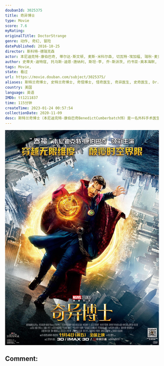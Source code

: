 ```yaml
---
doubanId: 3025375
title: 奇异博士
type: Movie
score: 7.6
myRating: 
originalTitle: DoctorStrange
genre: 动作, 奇幻, 冒险
datePublished: 2016-10-25
director: 斯科特·德瑞克森
actor: 本尼迪克特·康伯巴奇, 蒂尔达·斯文顿, 麦斯·米科尔森, 切瓦特·埃加福, 瑞秋·麦克亚当斯, 迈克尔·斯图巴, 本尼迪克特·黄, 本杰明·布拉特, 斯科特·阿金斯, 莎拉·费希恩, 阿拉·萨菲, undefined, 斯坦·李, 李楠, 卡特莉娜德登, 安蒂·哈卡拉, 寇布勒·霍尔德布鲁克, 艾米·兰德克, 梅拉·沙尔, 克里斯·海姆斯沃斯
author: 史蒂夫·迪特寇, 托马斯·迪恩·唐纳利, 斯坦·李, 乔·斯派茨, 约书亚·奥本海默, 斯科特·德瑞克森
tags: Movie, 
state: 看过
url: https://movie.douban.com/subject/3025375/
aliases: 斯特兰奇博士, 史特兰奇博士, 奇怪博士, 怪奇医生, 奇异医生, 史奇医生, Dr._Strange
country: 美国
language: 英语
IMDb: tt1211837
time: 115分钟
createTime: 2023-01-24 00:57:54
collectionDate: 2020-11-09
desc: 斯特兰奇博士（本尼迪克特·康伯巴奇BenedictCumberbatch饰）是一名外科手术医生，他拥有着高超的智商和精湛的技艺，是医院乃至整个医学界的传奇人物。某一日，斯特兰奇博士遭遇了一场可怕...
---
```


![image](assets/p2388501883.jpg)

Comment: 
---

